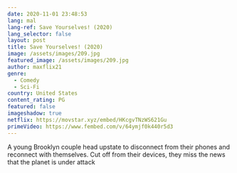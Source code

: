 ```yaml
---
date: 2020-11-01 23:48:53
lang: mal
lang-ref: Save Yourselves! (2020)
lang_selector: false
layout: post
title: Save Yourselves! (2020)
image: /assets/images/209.jpg
featured_image: /assets/images/209.jpg
author: maxflix21
genre:
  - Comedy
  - Sci-Fi
country: United States
content_rating: PG
featured: false
imageshadow: true
netflix: https://movstar.xyz/embed/HKcgvTNzWS621Gu
primeVideo: https://www.fembed.com/v/64ymjf0k440r5d3
---
```

A young Brooklyn couple head upstate to disconnect from their phones and reconnect with themselves. Cut off from their devices, they miss the news that the planet is under attack